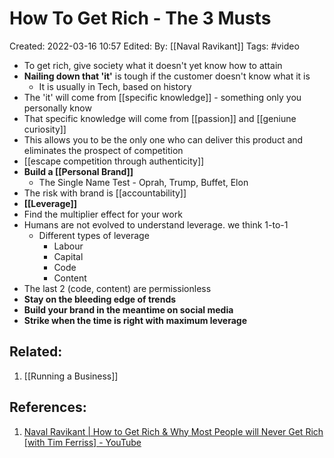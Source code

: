 # How To Get Rich - The 3 Musts
Created: 2022-03-16 10:57
Edited: 
By: [[Naval Ravikant]]
Tags: #video 

- To get rich, give society what it doesn't yet know how to attain
- **Nailing down that 'it'** is tough if the customer doesn't know what it is
	- It is usually in Tech, based on history
- The 'it' will come from [[specific knowledge]] - something only you personally know
- That specific knowledge will come from [[passion]] and [[geniune curiosity]]
- This allows you to be the only one who can deliver this product and eliminates the prospect of competition
- [[escape competition through authenticity]]
- **Build a [[Personal Brand]]**
	- The Single Name Test - Oprah, Trump, Buffet, Elon
- The risk with brand is [[accountability]]
- **[[Leverage]]**
- Find the multiplier effect for your work
- Humans are not evolved to understand leverage. we think 1-to-1
	- Different types of leverage
		- Labour
		- Capital
		- Code
		- Content
- The last 2 (code, content) are permissionless
- **Stay on the bleeding edge of trends**
- **Build your brand in the meantime on social media**
- **Strike when the time is right with maximum leverage**


## Related:
1. [[Running a Business]]

## References:
1. [Naval Ravikant | How to Get Rich & Why Most People will Never Get Rich [with Tim Ferriss] - YouTube](https://www.youtube.com/watch?v=5ryoYSNKy8I)